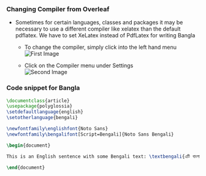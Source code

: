 ### Changing Compiler from Overleaf
* Sometimes for certain languages, classes and packages it may be necessary to use a different compiler like xelatex than the default pdflatex. We have to set XeLatex instead of PdfLatex for writing Bangla</br>

	* To change the compiler, simply click into the left hand menu </br>
	![First Image](/images/first.png)

	* Click on the Compiler menu under Settings </br>
	![Second Image](/images/second.png)




### Code snippet for Bangla

```tex
\documentclass{article}
\usepackage{polyglossia}
\setdefaultlanguage{english}
\setotherlanguage{bengali}

\newfontfamily\englishfont{Noto Sans}
\newfontfamily\bengalifont[Script=Bengali]{Noto Sans Bengali}

\begin{document}

This is an English sentence with some Bengali text: \textbengali{এটি বাংলা ভাষা।} Here is some more English text.

\end{document}

```

